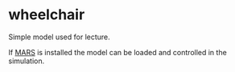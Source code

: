 # wheelchair
Simple model used for lecture.

If [MARS](https://github.com/rock-simulation/mars) is installed the model can be loaded and controlled in the simulation.
